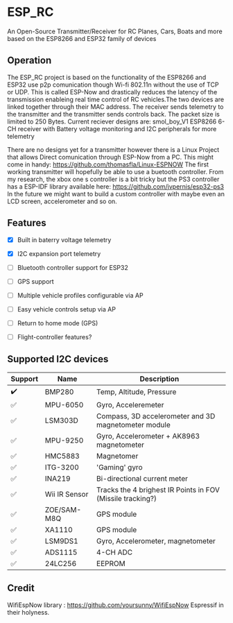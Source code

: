 # ESP_RC
An Open-Source Transmitter/Receiver for RC Planes, Cars, Boats and more based on the ESP8266 and ESP32 family of devices

## Operation

The ESP_RC project is based on the functionality of the ESP8266 and ESP32 use p2p comunication though Wi-fi 802.11n without the use of TCP or UDP. This is called ESP-Now and drastically reduces the latency of the transmission enableing real time control of RC vehicles.The two devices are linked together through their MAC address. The receiver sends telemetry to the transmitter and the transmitter sends controls back. The packet size is limited to 250 Bytes.
Current reciever designs are:
smol_boy_V1	
ESP8266 6-CH receiver with Battery voltage monitoring and I2C peripherals for more telemetry

There are no designs yet for a transmitter however there is a Linux Project that allows Direct comunication through ESP-Now from a PC. This might come in handy:
https://github.com/thomasfla/Linux-ESPNOW
The first working transmitter will hopefully be able to use a buetooth controller. From my research, the xbox one s controller is a bit tricky but the PS3 controller has a ESP-IDF library available here:
https://github.com/jvpernis/esp32-ps3
In the future we might want to build a custom controller with maybe even an LCD screen, accelerometer and so on.

## Features 
 - [x] Built in baterry voltage telemetry
 - [x] I2C expansion port telemetry
 - [ ] Bluetooth controller support for ESP32
 - [ ] GPS support
 - [ ] Multiple vehicle profiles configurable via AP
 - [ ] Easy vehicle controls setup via AP
 - [ ] Return to home mode (GPS)
 - [ ] Flight-controller features?


## Supported I2C devices
| Support			| Name			| Description													|
|-------------------|---------------|---------------------------------------------------------------|
|:heavy_check_mark:	| BMP280 		| Temp, Altitude, Pressure										|
|:white_check_mark:	| MPU-6050		| Gyro, Acceleremeter											|
|:white_check_mark:	| LSM303D		| Compass, 3D accelerometer and 3D magnetometer module			|
|:white_check_mark:	| MPU-9250		| Gyro, Accelerometer + AK8963 magnetometer						|
|:white_check_mark:	| HMC5883		| Magnetomer													|
|:white_check_mark:	| ITG-3200		| 'Gaming' gyro													|
|:white_check_mark:	| INA219		| Bi-directional current meter									|
|:white_check_mark:	| Wii IR Sensor	| Tracks the 4 brighest IR Points in FOV (Missile tracking?)	|
|:white_check_mark:	| ZOE/SAM-M8Q	| GPS module													|
|:white_check_mark:	| XA1110		| GPS module													|
|:white_check_mark:	| LSM9DS1		| Gyro, Accelerometer, magnetometer								|
|:white_check_mark:	| ADS1115		| 4-CH ADC														|
|:white_check_mark:	| 24LC256		| EEPROM														|

## Credit

WifiEspNow library : https://github.com/yoursunny/WifiEspNow
Espressif in their holyness.
